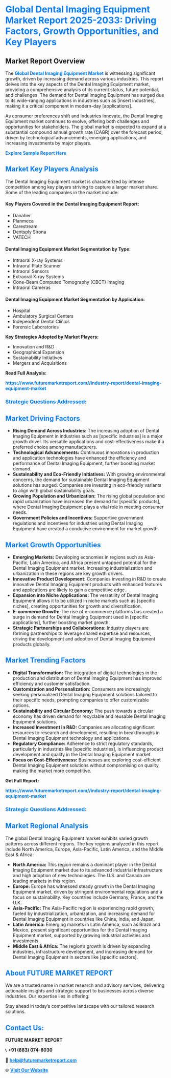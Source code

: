 <h1 style="color: #007BFF;">Global Dental Imaging Equipment Market Report 2025-2033: Driving Factors, Growth Opportunities, and Key Players</h1>

<section id="overview">
<h2>Market Report Overview</h2>
<p>The <a href="https://www.futuremarketreport.com//industry-report/dental-imaging-equipment-market" style="color: #007BFF; text-decoration: none;"><strong>Global Dental Imaging Equipment Market</strong></a> is witnessing significant growth, driven by increasing demand across various industries. This report delves into the key aspects of the Dental Imaging Equipment market, providing a comprehensive analysis of its current status, future potential, and challenges. The demand for Dental Imaging Equipment has surged due to its wide-ranging applications in industries such as [insert industries], making it a critical component in modern-day [applications].</p>
<p>As consumer preferences shift and industries innovate, the Dental Imaging Equipment market continues to evolve, offering both challenges and opportunities for stakeholders. The global market is expected to expand at a substantial compound annual growth rate (CAGR) over the forecast period, driven by technological advancements, emerging applications, and increasing investments by major players.</p>
</section>

<section id="overview">
<p><a href="https://www.futuremarketreport.com//request-sample/reportId=54325" style="color: #007BFF; text-decoration: none;"><strong>Explore Sample Report Here</strong></a></p>
</section>

<section id="key-players">
<h2 style="color: #007BFF;">Market Key Players Analysis</h2>
<p>The Dental Imaging Equipment market is characterized by intense competition among key players striving to capture a larger market share. Some of the leading companies in the market include:</p>
<h4>Key Players Covered in the Dental Imaging Equipment Report:</h4>
<ul><li>Danaher</li><li>Planmeca</li><li>Carestream</li><li>Dentsply Sirona</li><li>VATECH</li></ul>
<h4>Dental Imaging Equipment Market Segmentation by Type:</h4>
<ul><li>Intraoral X-ray Systems</li><li>Intraoral Plate Scanner</li><li>Intraoral Sensors</li><li>Extraoral X-ray Systems</li><li>Cone-Beam Computed Tomography (CBCT) Imaging</li><li>Intraoral Cameras</li></ul>

<h4>Dental Imaging Equipment Market Segmentation by Application:</h4>
<ul><li>Hospital</li><li>Ambulatory Surgical Centers</li><li>Independent Dental Clinics</li><li>Forensic Laboratories</li></ul>
<p><strong>Key Strategies Adopted by Market Players:</strong></p>
<ul>
<li>Innovation and R&D</li>
<li>Geographical Expansion</li>
<li>Sustainability Initiatives</li>
<li>Mergers and Acquisitions</li>
</ul>
</section>

<section>
<p><strong>Read Full Analysis: </strong></p><a href="https://www.futuremarketreport.com//industry-report/dental-imaging-equipment-market" style="color: #007BFF; text-decoration: none;"><strong>https://www.futuremarketreport.com//industry-report/dental-imaging-equipment-market</strong></a>
<h3 style="color: #007BFF;">Strategic Questions Addressed:</h3>
</section>

<section id="driving-factors">
<h2 style="color: #007BFF;">Market Driving Factors</h2>
<ul>
<li><strong>Rising Demand Across Industries:</strong> The increasing adoption of Dental Imaging Equipment in industries such as [specific industries] is a major growth driver. Its versatile applications and cost-effectiveness make it a preferred choice among manufacturers.</li>
<li><strong>Technological Advancements:</strong> Continuous innovations in production and application technologies have enhanced the efficiency and performance of Dental Imaging Equipment, further boosting market demand.</li>
<li><strong>Sustainability and Eco-Friendly Initiatives:</strong> With growing environmental concerns, the demand for sustainable Dental Imaging Equipment solutions has surged. Companies are investing in eco-friendly variants to align with global sustainability goals.</li>
<li><strong>Growing Population and Urbanization:</strong> The rising global population and rapid urbanization have increased the demand for [specific products], where Dental Imaging Equipment plays a vital role in meeting consumer needs.</li>
<li><strong>Government Policies and Incentives:</strong> Supportive government regulations and incentives for industries using Dental Imaging Equipment have created a conducive environment for market growth.</li>
</ul>
</section>

<section id="growth-opportunities">
<h2 style="color: #007BFF;">Market Growth Opportunities</h2>
<ul>
<li><strong>Emerging Markets:</strong> Developing economies in regions such as Asia-Pacific, Latin America, and Africa present untapped potential for the Dental Imaging Equipment market. Increasing industrialization and urbanization in these regions are key growth drivers.</li>
<li><strong>Innovative Product Development:</strong> Companies investing in R&D to create innovative Dental Imaging Equipment products with enhanced features and applications are likely to gain a competitive edge.</li>
<li><strong>Expansion into Niche Applications:</strong> The versatility of Dental Imaging Equipment allows it to be utilized in niche markets such as [specific niches], creating opportunities for growth and diversification.</li>
<li><strong>E-commerce Growth:</strong> The rise of e-commerce platforms has created a surge in demand for Dental Imaging Equipment used in [specific applications], further boosting market growth.</li>
<li><strong>Strategic Partnerships and Collaborations:</strong> Industry players are forming partnerships to leverage shared expertise and resources, driving the development and adoption of Dental Imaging Equipment products globally.</li>
</ul>
</section>

<section id="trending-factors">
<h2 style="color: #007BFF;">Market Trending Factors</h2>
<ul>
<li><strong>Digital Transformation:</strong> The integration of digital technologies in the production and distribution of Dental Imaging Equipment has improved efficiency and customer satisfaction.</li>
<li><strong>Customization and Personalization:</strong> Consumers are increasingly seeking personalized Dental Imaging Equipment solutions tailored to their specific needs, prompting companies to offer customizable options.</li>
<li><strong>Sustainability and Circular Economy:</strong> The push towards a circular economy has driven demand for recyclable and reusable Dental Imaging Equipment solutions.</li>
<li><strong>Increased Investment in R&D:</strong> Companies are allocating significant resources to research and development, resulting in breakthroughs in Dental Imaging Equipment technology and applications.</li>
<li><strong>Regulatory Compliance:</strong> Adherence to strict regulatory standards, particularly in industries like [specific industries], is influencing product development and quality in the Dental Imaging Equipment market.</li>
<li><strong>Focus on Cost-Effectiveness:</strong> Businesses are exploring cost-efficient Dental Imaging Equipment solutions without compromising on quality, making the market more competitive.</li>
</ul>
</section>

<section>
<p><strong>Get Full Report: </strong></p><a href="https://www.futuremarketreport.com//industry-report/dental-imaging-equipment-market" style="color: #007BFF; text-decoration: none;"><strong>https://www.futuremarketreport.com//industry-report/dental-imaging-equipment-market</strong></a>
<h3 style="color: #007BFF;">Strategic Questions Addressed:</h3>
</section>


<section id="regional-analysis">
<h2 style="color: #007BFF;">Market Regional Analysis</h2>
<p>The global Dental Imaging Equipment market exhibits varied growth patterns across different regions. The key regions analyzed in this report include North America, Europe, Asia-Pacific, Latin America, and the Middle East & Africa:</p>
<ul>
<li><strong>North America:</strong> This region remains a dominant player in the Dental Imaging Equipment market due to its advanced industrial infrastructure and high adoption of new technologies. The U.S. and Canada are leading markets in this region.</li>
<li><strong>Europe:</strong> Europe has witnessed steady growth in the Dental Imaging Equipment market, driven by stringent environmental regulations and a focus on sustainability. Key countries include Germany, France, and the U.K.</li>
<li><strong>Asia-Pacific:</strong> The Asia-Pacific region is experiencing rapid growth, fueled by industrialization, urbanization, and increasing demand for Dental Imaging Equipment in countries like China, India, and Japan.</li>
<li><strong>Latin America:</strong> Emerging markets in Latin America, such as Brazil and Mexico, present significant opportunities for the Dental Imaging Equipment market, supported by growing industrial activities and investments.</li>
<li><strong>Middle East & Africa:</strong> The region’s growth is driven by expanding industries, infrastructure development, and increasing demand for Dental Imaging Equipment in sectors like [specific sectors].</li>
</ul>
</section>

<footer>
<h2 style="color: #007BFF;">About FUTURE MARKET REPORT</h2>
<p>We are a trusted name in market research and advisory services, delivering actionable insights and strategic support to businesses across diverse industries. Our expertise lies in offering:</p>

<p>Stay ahead in today’s competitive landscape with our tailored research solutions.</p>

<h2 style="color: #007BFF;">Contact Us:</h2>
<p><strong>FUTURE MARKET REPORT</strong></p>
<p>📞 <strong>+91 (883) 074-8030</strong></p>
<p>📧 <strong><a href="mailto:help@futuremarketreport.com" style="color: #007BFF;">help@futuremarketreport.com</a></strong></p>
<p>🌐 <strong><a href="https://www.futuremarketreport.com/" style="color: #007BFF;">Visit Our Website</a></strong></p>
</footer>